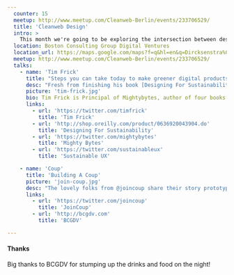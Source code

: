 ```yaml
---
  counter: 15
  meetup: http://www.meetup.com/Cleanweb-Berlin/events/233706529/
  title: 'Cleanweb Design'
  intro: >
    This month we're going to be exploring the intersection between design and sustainability and ask: what is happening in the worlds of UX and design that can help?
  location: Boston Consulting Group Digital Ventures
  location_url: https://maps.google.com/maps?f=q&hl=en&q=Dircksenstra%C3%9Fe+41%2C+10178+Berlin%2C+Berlin%2C+de
  meetup: http://www.meetup.com/Cleanweb-Berlin/events/233706529/
  talks:
    - name: 'Tim Frick'
      title: "Steps you can take today to make greener digital products"
      desc: "Fresh from finishing his book [Designing For Sustainability](http://shop.oreilly.com/product/0636920043904.do), author and Mightbyte founder Tim Frick will outline why you might care about the impact of the digital products you use, and what you can do to use and design greener services."
      picture: 'tim-frick.jpg'
      bio: Tim Frick is Principal of Mightybytes, author of four books and a speaker. He is passionate about B Corporations and sits on the board of Climate Ride
      links:
        - url: 'https://twitter.com/timfrick'
          title: 'Tim Frick'
        - url: 'http://shop.oreilly.com/product/0636920043904.do'
          title: 'Designing For Sustainability'
        - url: 'https://twitter.com/mightybytes'
          title: 'Mighty Bytes'
        - url: 'https://twitter.com/sustainableux'
          title: 'Sustainable UX'

    - name: 'Coup'
      title: 'Building A Coup'
      picture: 'join-coup.jpg'
      desc: "The lovely folks from @joincoup share their story prototyping a zero emission scooter service for Germany's capital city, and the service design considerations of scaling a mobility start-up across a country."
      links:
        - url: 'https://twitter.com/joincoup'
          title: 'JoinCoup'
        - url: 'http://bcgdv.com'
          title: 'BCGDV'

---
```


#### Thanks

Big thanks to BCGDV for stumping up the drinks and food on the night!
